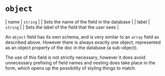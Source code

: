 # `object`

| name | `string` | | Sets the name of the field in the database |
| label | `string` | | Sets the label of the field that the user sees |

An `object` field has its own schema, and is very similar to an `array` field as described above. However there is always exactly one object, represented as an object property of the doc in the database \(a sub-object\).

The use of this field is not strictly necessary, however it does avoid unnecessary prefixing of field names and nesting does take place in the form, which opens up the possibility of styling things to match.